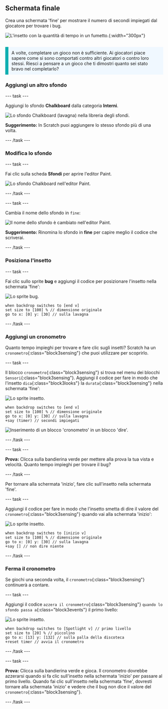## Schermata finale

<div style="display: flex; flex-wrap: wrap">
<div style="flex-basis: 200px; flex-grow: 1; margin-right: 15px;">
Crea una schermata 'fine' per mostrare il numero di secondi impiegati dal giocatore per trovare i bug. 
</div>
<div>

![L'insetto con la quantità di tempo in un fumetto.](images/end-screen.png){:width="300px"}

</div>
</div>

<p style="border-left: solid; border-width:10px; border-color: #0faeb0; background-color: aliceblue; padding: 10px;">
A volte, completare un gioco non è sufficiente. Ai giocatori piace sapere come si sono comportati contro altri giocatori o contro loro stessi. Riesci a pensare a un gioco che ti dimostri quanto sei stato bravo nel completarlo?</p>

### Aggiungi un altro sfondo

--- task ---

Aggiungi lo sfondo **Chalkboard** dalla categoria **Interni**.

![Lo sfondo Chalkboard (lavagna) nella libreria degli sfondi.](images/chalkboard.png)

**Suggerimento:** In Scratch puoi aggiungere lo stesso sfondo più di una volta.

--- /task ---

### Modifica lo sfondo

--- task ---

Fai clic sulla scheda **Sfondi** per aprire l'editor Paint.

![Lo sfondo Chalkboard nell'editor Paint.](images/chalkboard2-paint.png)

--- /task ---

--- task ---

Cambia il nome dello sfondo in `fine`:

![Il nome dello sfondo è cambiato nell'editor Paint.](images/end-screen-name.png)

**Suggerimento:** Rinomina lo sfondo in **fine** per capire meglio il codice che scriverai.

--- /task ---

### Posiziona l'insetto

--- task ---

Fai clic sullo sprite **bug** e aggiungi il codice per posizionare l'insetto nella schermata 'fine':

![Lo sprite bug.](images/bug-sprite.png)

```blocks3
when backdrop switches to [end v]
set size to [100] % // dimensione originale
go to x: [0] y: [30] // sulla lavagna
```

--- /task ---

### Aggiungi un cronometro

Quanto tempo impieghi per trovare e fare clic sugli insetti? Scratch ha un `cronometro`{:class="block3sensing"} che puoi utilizzare per scoprirlo.

--- task ---

Il blocco `cronometro`{:class="block3sensing"} si trova nel menu dei blocchi `Sensori`{:class="block3sensing"}. Aggiungi il codice per fare in modo che l'insetto `dica`{:class="block3looks"} la `durata`{:class="block3sensing"} nella schermata 'fine':

![Lo sprite insetto.](images/bug-sprite.png)

```blocks3
when backdrop switches to [end v]
set size to [100] % // dimensione originale
go to x: [0] y: [30] // sulla lavagna
+say (timer) // secondi impiegati
```

![Inserimento di un blocco 'cronometro' in un blocco 'dire'.](images/inserting-blocks.gif)

--- /task ---

--- task ---

**Prova:** Clicca sulla bandierina verde per mettere alla prova la tua vista e velocità. Quanto tempo impieghi per trovare il bug?

--- /task ---

Per tornare alla schermata 'inizio', fare clic sull'insetto nella schermata 'fine'.

--- task ---

Aggiungi il codice per fare in modo che l'insetto smetta di dire il valore del `cronometro`{:class="block3sensing"} quando vai alla schermata 'inizio':

![Lo sprite insetto.](images/bug-sprite.png)

```blocks3
when backdrop switches to [inizio v]
set size to [100] % // dimensione originale
go to x: [0] y: [30] // sulla lavagna
+say [] // non dire niente
```

--- /task ---

### Ferma il cronometro

Se giochi una seconda volta, il `cronometro`{:class="block3sensing"} continuerà a contare.

--- task ---

Aggiungi il codice `azzera il cronometro`{:class="block3sensing"} `quando lo sfondo passa a`{:class="block3events"} il primo livello:

![Lo sprite insetto.](images/bug-sprite.png)

```blocks3
when backdrop switches to [Spotlight v] // primo livello
set size to [20] % // piccolino
go to x: [13] y: [132] // sulla palla della discoteca
+reset timer // avvia il cronometro
```

--- /task ---

--- task ---

**Prova:** Clicca sulla bandierina verde e gioca. Il cronometro dovrebbe azzerarsi quando si fa clic sull'insetto nella schermata 'inizio' per passare al primo livello. Quando fai clic sull'insetto nella schermata 'fine', dovresti tornare alla schermata 'inizio' e vedere che il bug non dice il valore del `cronometro`{:class="block3sensing"}.

--- /task ---

